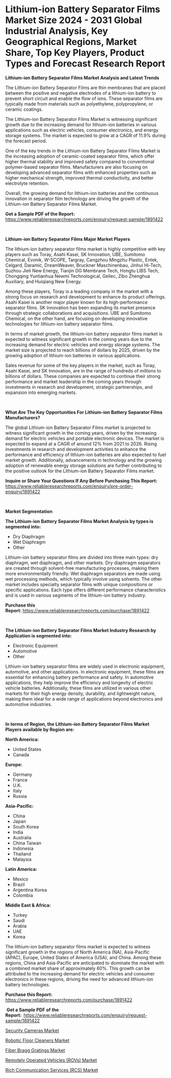 <p><h1>Lithium-ion Battery Separator Films Market Size 2024 - 2031 Global Industrial Analysis, Key Geographical Regions, Market Share, Top Key Players, Product Types and Forecast Research Report</h1></p><p><strong>Lithium-ion Battery Separator Films Market Analysis and Latest Trends</strong></p>
<p><p>The Lithium-ion Battery Separator Films are thin membranes that are placed between the positive and negative electrodes of a lithium-ion battery to prevent short circuit and enable the flow of ions. These separator films are typically made from materials such as polyethylene, polypropylene, or ceramic coatings.</p><p>The Lithium-ion Battery Separator Films Market is witnessing significant growth due to the increasing demand for lithium-ion batteries in various applications such as electric vehicles, consumer electronics, and energy storage systems. The market is expected to grow at a CAGR of 11.9% during the forecast period.</p><p>One of the key trends in the Lithium-ion Battery Separator Films Market is the increasing adoption of ceramic-coated separator films, which offer higher thermal stability and improved safety compared to conventional polymer-based separator films. Manufacturers are also focusing on developing advanced separator films with enhanced properties such as higher mechanical strength, improved thermal conductivity, and better electrolyte retention.</p><p>Overall, the growing demand for lithium-ion batteries and the continuous innovation in separator film technology are driving the growth of the Lithium-ion Battery Separator Films Market.</p></p>
<p><strong>Get a Sample PDF of the Report:&nbsp;</strong> <a href="https://www.reliableresearchreports.com/enquiry/request-sample/1891422">https://www.reliableresearchreports.com/enquiry/request-sample/1891422</a></p>
<p>&nbsp;</p>
<p><strong>Lithium-ion Battery Separator Films Major Market Players</strong></p>
<p><p>The lithium-ion battery separator films market is highly competitive with key players such as Toray, Asahi Kasei, SK Innovation, UBE, Sumitomo Chemical, Evonik, W-SCOPE, Targray, Cangzhou Mingzhu Plastic, Entek, Celgard, Daramic, DreamWeaver, Bruckner Maschinenbau, Jinhui Hi-Tech, Suzhou Jieli New Energy, Tianjin DG Membrane Tech, Hongtu LIBS Tech, Chongqing Yuntianhua Newmi Technological, Gellec, Zibo Zhenghua Auxiliary, and Huiqiang New Energy.</p><p>Among these players, Toray is a leading company in the market with a strong focus on research and development to enhance its product offerings. Asahi Kasei is another major player known for its high-performance separator films. SK Innovation has been expanding its market presence through strategic collaborations and acquisitions. UBE and Sumitomo Chemical, on the other hand, are focusing on developing innovative technologies for lithium-ion battery separator films.</p><p>In terms of market growth, the lithium-ion battery separator films market is expected to witness significant growth in the coming years due to the increasing demand for electric vehicles and energy storage systems. The market size is projected to reach billions of dollars by 2025, driven by the growing adoption of lithium-ion batteries in various applications.</p><p>Sales revenue for some of the key players in the market, such as Toray, Asahi Kasei, and SK Innovation, are in the range of hundreds of millions to billions of dollars. These companies are expected to continue their strong performance and market leadership in the coming years through investments in research and development, strategic partnerships, and expansion into emerging markets.</p></p>
<p>&nbsp;</p>
<p><strong>What Are The Key Opportunities For Lithium-ion Battery Separator Films Manufacturers?</strong></p>
<p><p>The global Lithium-ion Battery Separator Films market is projected to witness significant growth in the coming years, driven by the increasing demand for electric vehicles and portable electronic devices. The market is expected to expand at a CAGR of around 12% from 2021 to 2026. Rising investments in research and development activities to enhance the performance and efficiency of lithium-ion batteries are also expected to fuel market growth. Additionally, advancements in technology and the growing adoption of renewable energy storage solutions are further contributing to the positive outlook for the Lithium-ion Battery Separator Films market.</p></p>
<p><strong>Inquire or Share Your Questions If Any Before Purchasing This Report:</strong> <a href="https://www.reliableresearchreports.com/enquiry/pre-order-enquiry/1891422">https://www.reliableresearchreports.com/enquiry/pre-order-enquiry/1891422</a></p>
<p>&nbsp;</p>
<p><strong>Market Segmentation</strong></p>
<p><strong>The Lithium-ion Battery Separator Films Market Analysis by types is segmented into:</strong></p>
<p><ul><li>Dry Diaphragm</li><li>Wet Diaphragm</li><li>Other</li></ul></p>
<p><p>Lithium-ion battery separator films are divided into three main types: dry diaphragm, wet diaphragm, and other markets. Dry diaphragm separators are created through solvent-free manufacturing processes, making them more environmentally friendly. Wet diaphragm separators are made using wet processing methods, which typically involve using solvents. The other market includes specialty separator films with unique compositions or specific applications. Each type offers different performance characteristics and is used in various segments of the lithium-ion battery industry.</p></p>
<p><strong>Purchase this Report:&nbsp;</strong><a href="https://www.reliableresearchreports.com/purchase/1891422">https://www.reliableresearchreports.com/purchase/1891422</a></p>
<p>&nbsp;</p>
<p><strong>The Lithium-ion Battery Separator Films Market Industry Research by Application is segmented into:</strong></p>
<p><ul><li>Electronic Equipment</li><li>Automotive</li><li>Other</li></ul></p>
<p><p>Lithium-ion battery separator films are widely used in electronic equipment, automotive, and other applications. In electronic equipment, these films are essential for enhancing battery performance and safety. In automotive applications, they help improve the efficiency and longevity of electric vehicle batteries. Additionally, these films are utilized in various other markets for their high energy density, durability, and lightweight nature, making them ideal for a wide range of applications beyond electronics and automotive industries.</p></p>
<p>&nbsp;</p>
<p><strong>In terms of Region, the Lithium-ion Battery Separator Films Market Players available by Region are:</strong></p>
<p>
    <p> <strong> North America: </strong>
        <ul>
            <li>United States</li>
            <li>Canada</li>
        </ul>
        </p> 
    <p> <strong> Europe: </strong>
        <ul>
            <li>Germany</li>
            <li>France</li>
            <li>U.K.</li>
            <li>Italy</li>
            <li>Russia</li>
        </ul>
        </p> 
    <p> <strong> Asia-Pacific: </strong>
        <ul>
            <li>China</li>
            <li>Japan</li>
            <li>South Korea</li>
            <li>India</li>
            <li>Australia</li>
            <li>China Taiwan</li>
            <li>Indonesia</li>
            <li>Thailand</li>
            <li>Malaysia</li>
        </ul>
        </p> 
    <p> <strong> Latin America: </strong>
        <ul>
            <li>Mexico</li>
            <li>Brazil</li>
            <li>Argentina Korea</li>
            <li>Colombia</li>
        </ul>
        </p> 
    <p> <strong> Middle East & Africa: </strong>
        <ul>
            <li>Turkey</li>
            <li>Saudi</li>
            <li>Arabia</li>
            <li>UAE</li>
            <li>Korea</li>
        </ul>
    </p>
    </p>
<p><p>The lithium-ion battery separator films market is expected to witness significant growth in the regions of North America (NA), Asia-Pacific (APAC), Europe, United States of America (USA), and China. Among these regions, China and Asia-Pacific are anticipated to dominate the market with a combined market share of approximately 60%. This growth can be attributed to the increasing demand for electric vehicles and consumer electronics in these regions, driving the need for advanced lithium-ion battery technologies.</p></p>
<p><strong>Purchase this Report: </strong><a href="https://www.reliableresearchreports.com/purchase/1891422">https://www.reliableresearchreports.com/purchase/1891422</a></p>
<p>&nbsp;<strong>Get a Sample PDF of the Report:&nbsp;&nbsp;</strong><a href="https://www.reliableresearchreports.com/enquiry/request-sample/1891422">https://www.reliableresearchreports.com/enquiry/request-sample/1891422</a></p>
<p><strong></strong></p>
<p><p><a href="https://view.publitas.com/reportprime-1/security-cameras-market-size-2024-2031-global-industrial-analysis-key-geographical-regions-market-share-top-key-players-product-types-and-forecast-research-report/">Security Cameras Market</a></p><p><a href="https://cute-banjo-8ca.notion.site/Robotic-Floor-Cleaners-Market-Offer-Valuable-Insights-into-Market-Size-Market-Share-Market-Trends--407dc55a6b204ff096b073ac78cfe582">Robotic Floor Cleaners Market</a></p><p><a href="https://view.publitas.com/reportprime-1/fiber-bragg-gratings-market-centers-on-aspects-such-as-market-growth-market-share-market-opportunity-and-projected-forecasts-spanning-from-2024-to-2031/">Fiber Bragg Gratings Market</a></p><p><a href="https://glittery-fuchsia-86a.notion.site/Remotely-Operated-Vehicles-ROVs-Market-Offers-Provide-Insightful-Data-for-the-Time-Period-from-202-cdb34a3b892e4c279ebb5415ade4023f">Remotely Operated Vehicles (ROVs) Market</a></p><p><a href="https://silk-columnist-571.notion.site/Rich-Communication-Services-RCS-Market-Size-2024-2031-Global-Industrial-Analysis-Key-Geographic-6ab8756a24b74d8d9257c264f065ae2f">Rich Communication Services (RCS) Market</a></p></p>